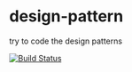 # design-pattern
try to code the design patterns 


[![Build Status](https://travis-ci.org/njulzb/design-pattern.svg?branch=master)](https://travis-ci.org/njulzb/design-pattern)
